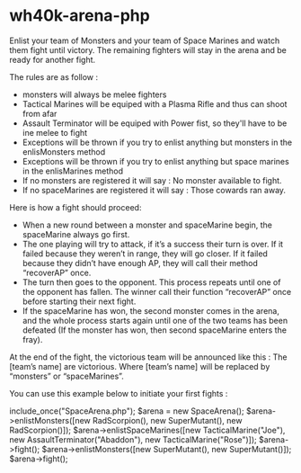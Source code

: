 # wh40k-arena-php

Enlist your team of Monsters and your team of Space Marines and watch them fight until victory.
The remaining fighters will stay in the arena and be ready for another fight.

The rules are as follow : 
- monsters will always be melee fighters
- Tactical Marines will be equiped with a Plasma Rifle and thus can shoot from afar
- Assault Terminator will be equiped with Power fist, so they'll have to be ine melee to fight
- Exceptions will be thrown if you try to enlist anything but monsters in the enlisMonsters method
- Exceptions will be thrown if you try to enlist anything but space marines in the enlisMarines method
- If no monsters are registered it will say : No monster available to fight.
- If no spaceMarines are registered it will say : Those cowards ran away.

Here is how a fight should proceed:
- When a new round between a monster and spaceMarine begin, the spaceMarine always go first.
- The one playing will try to attack, if it’s a success their turn is over. If it failed because they weren’t in range,
they will go closer. If it failed because they didn’t have enough AP, they will call their method “recoverAP”
once.
- The turn then goes to the opponent. This process repeats until one of the opponent has fallen. The winner
call their function “recoverAP” once before starting their next fight.
- If the spaceMarine has won, the second monster comes in the arena, and the whole process starts again
until one of the two teams has been defeated (If the monster has won, then second spaceMarine enters
the fray).

At the end of the fight, the victorious team will be announced like this : The [team’s name] are victorious.
Where [team’s name] will be replaced by “monsters” or “spaceMarines”.



You can use this example below to initiate your first fights : 


include_once("SpaceArena.php");
$arena = new SpaceArena();
$arena->enlistMonsters([new RadScorpion(), new SuperMutant(), new RadScorpion()]);
$arena->enlistSpaceMarines([new TacticalMarine("Joe"), new AssaultTerminator("Abaddon"), new TacticalMarine("Rose")]);
$arena->fight();
$arena->enlistMonsters([new SuperMutant(), new SuperMutant()]);
$arena->fight();
